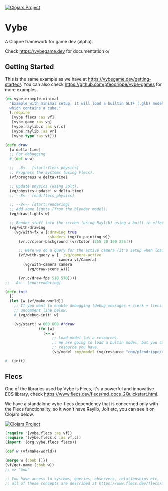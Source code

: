 [![Clojars Project](https://img.shields.io/clojars/v/io.github.pfeodrippe/vybe.svg)](https://clojars.org/io.github.pfeodrippe/vybe)

# Vybe

A Clojure framework for game dev (alpha).

Check <https://vybegame.dev> for documentation o/

## Getting Started

This is the same example as we have at <https://vybegame.dev/getting-started/>.
You can also check <https://github.com/pfeodrippe/vybe-games> for more examples.

``` clojure
(ns vybe.example.minimal
  "Example with minimal setup, it will load a builtin GLTF (.glb) model with
  which contains a cube."
  (:require
   [vybe.flecs :as vf]
   [vybe.game :as vg]
   [vybe.raylib.c :as vr.c]
   [vybe.raylib :as vr]
   [vybe.type :as vt]))

(defn draw
  [w delta-time]
  ;; For debugging
  #_(def w w)

  ;; --8<-- [start:flecs_physics]
  ;; Progress the systems (using Flecs).
  (vf/progress w delta-time)

  ;; Update physics (using Jolt).
  (vg/physics-update! w delta-time)
  ;; --8<-- [end:flecs_physics]

  ;; --8<-- [start:rendering]
  ;; Add some lights (from the blender model).
  (vg/draw-lights w)

  ;; Render stuff into the screen (using Raylib) using a built-in effect.
  (vg/with-drawing
    (vg/with-fx w {:drawing true
                   :shaders (vg/fx-painting w)}
      (vr.c/clear-background (vr/Color [255 20 100 255]))

      ;; Here we do a query for the active camera (it's setup when loading the model).
      (vf/with-query w [_ :vg/camera-active
                        camera vt/Camera]
        (vg/with-camera camera
          (vg/draw-scene w)))

      (vr.c/draw-fps 510 570))))
;; --8<-- [end:rendering]

(defn init
  []
  (let [w (vf/make-world)]
    ;; If you want to enable debugging (debug messages + clerk + flecs explorer),
    ;; uncomment line below.
    #_(vg/debug-init! w)

    (vg/start! w 600 600 #'draw
               (fn [w]
                 (-> w
                     ;; Load model (as a resource).
                     ;; We are going to load a bultin model, but you can use any .glb
                     ;; resource you have.
                     (vg/model :my/model (vg/resource "com/pfeodrippe/vybe/model/minimal.glb")))))))

#_ (init)
```

## Flecs

One of the libraries used by Vybe is Flecs, it's a powerful and innovative ECS library,
check <https://www.flecs.dev/flecs/md_docs_2Quickstart.html>.

We have a standalone vybe-flecs dependency that is concerned only with the Flecs functionality,
so it won't have Raylib, Jolt etc, you can see it on Clojars below.

[![Clojars Project](https://img.shields.io/clojars/v/io.github.pfeodrippe/vybe-flecs.svg)](https://clojars.org/io.github.pfeodrippe/vybe-flecs)

```clojure
(require '[vybe.flecs :as vf])
(require '[vybe.flecs.c :as vf.c])
(import '(org.vybe.flecs flecs))

(def w (vf/make-world))

(merge w {:bob []})
(vf/get-name (:bob w))
;; => "bob"

;; You have access to systems, queries, observers, relationships etc,
;; all of these concepts are described at https://www.flecs.dev/flecs/md_docs_2Quickstart.html
```
